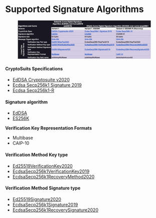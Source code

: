 # Supported Signature Algorithms

<figure><img src="../../.gitbook/assets/image (16) (1).png" alt=""><figcaption></figcaption></figure>

#### CryptoSuits Specifications

* [EdDSA Crypptosuite v2020](https://www.w3.org/community/reports/credentials/CG-FINAL-di-eddsa-2020-20220724/#abstract)
* [Ecdsa Secp256k1 Signature 2019](https://w3c-ccg.github.io/lds-ecdsa-secp256k1-2019/)
* [Ecdsa Secp256k1-R](https://github.com/decentralized-identity/EcdsaSecp256k1RecoverySignature2020#es256k-r)

#### Signature algorithm

* [EdDSA](https://www.rfc-editor.org/rfc/rfc8032)
* [ES256K](https://www.rfc-editor.org/rfc/rfc6979)

**Verification Key Representation Formats**

* Multibase
* CAIP-10

#### Verification Method Key type

* [Ed25519VerificationKey2020](https://github.com/digitalbazaar/ed25519-verification-key-2020)
* [EcdsaSecp256k1VerificationKey2019](https://w3c-ccg.github.io/security-vocab/#EcdsaSecp256k1VerificationKey2019)
* [EcdsaSecp256k1RecoveryMethod2020](https://w3c-ccg.github.io/security-vocab/#EcdsaSecp256k1RecoveryMethod2020)

#### Verification Method Signature type

* [Ed25519Signature2020](https://github.com/digitalbazaar/ed25519-signature-2020)
* [EcdsaSecp256k1Signature2019](https://w3c-ccg.github.io/lds-ecdsa-secp256k1-2019/#signature-format)
* [EcdsaSecp256k1RecoverySignature2020](https://w3c-ccg.github.io/security-vocab/#EcdsaSecp256k1RecoverySignature2020)
